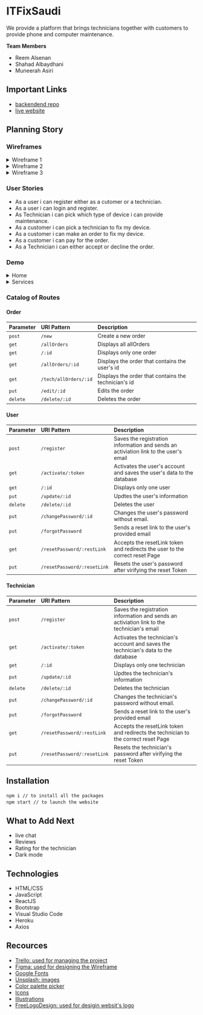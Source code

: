 
#  ITFixSaudi 

We provide a platform that brings technicians together with customers to provide phone and computer maintenance.

**Team Members**
* Reem Alsenan
* Shahad Albaydhani 
* Muneerah Asiri 

## Important Links
* [backendend repo](https://git.generalassemb.ly/reemalsenan/Project4-backend-SEI15)
* [live website](https://itfixsaudi.herokuapp.com/)

## Planning Story

### Wireframes
<details>
<summary>Wireframe 1</summary>

![ ](itfixsaudi/src/img/Wirefram1.png)

</details>
<details>
<summary>Wireframe 2</summary>

![ ](itfixsaudi/src/img/Wireframe2.png)

</details>
<details>
<summary>Wireframe 3</summary>

![ ](itfixsaudi/src/img/Wireframe3.png)

</details>

### User Stories 
* As a user i can register either as a cutomer or a technician.
* As a user i can login and register.
* As Technician i can pick which type of device i can provide maintenance. 
* As a customer i can pick a technician to fix my device.
* As a customer i can make an order to fix my device.
* As a customer i can pay for the order.
* As a Technician i can either accept or decline the order.

### Demo

<details>
<summary>Home</summary>

![ ](itfixsaudi/src/img/Home.png)

</details>
<details>
<summary>Services</summary>

![ ](itfixsaudi/src/img/service.png)

</details>

### Catalog of Routes

#### Order

| Parameter | URI Pattern     | Description                |
| :-------- | :------- | :------------------------- |
| `post` | `/new` |Create a new order |
| `get`    | `/allOrders`| Displays all allOrders
| `get` | `/:id`    | Displays only one order
| `get` | `/allOrders/:id` | Displays the order that contains the user's id
| `get` | `/tech/allOrders/:id` | Displays the order that contains the technician's id
| `put` | `/edit/:id` | Edits the order
|`delete` | `/delete/:id` | Deletes the order 

#### User

| Parameter | URI Pattern     | Description                |
| :-------- | :------- | :------------------------- |
| `post` | `/register` |Saves the registration information and sends an activiation link to the user's email |
| `get` | `/activate/:token` | Activates the user's account and saves the user's data to the database
| `get` | `/:id` | Displays only one user
| `put` | `/update/:id` | Updtes the user's information
| `delete` | `/delete/:id`| Deletes the user 
|`put`| `/changePassword/:id` | Changes the user's password without email.
|`put`| `/forgotPassword`| Sends a reset link to the user's provided email
|`get`| `/resetPassword/:restLink` | Accepts the resetLink token and redirects the user to the correct reset Page
|`put` | `/resetPassword/:resetLink`| Resets the user's password after virifying the reset Token

#### Technician


| Parameter | URI Pattern     | Description                |
| :-------- | :------- | :------------------------- |
| `post` | `/register` |Saves the registration information and sends an activiation link to the technician's email |
| `get` | `/activate/:token` | Activates the technician's account and saves the technician's data to the database
| `get` | `/:id` | Displays only one technician
| `put` | `/update/:id` | Updtes the technician's information
| `delete` | `/delete/:id`| Deletes the technician 
|`put`| `/changePassword/:id` | Changes the technician's password without email.
|`put`| `/forgotPassword`| Sends a reset link to the user's provided email
|`get`| `/resetPassword/:restLink` | Accepts the resetLink token and redirects the technician to the correct reset Page
|`put` | `/resetPassword/:resetLink`| Resets the technician's password after virifying the reset Token

## Installation
```html
npm i // to install all the packages
npm start // to launch the website
```
## What to Add Next
* live chat
* Reviews
* Rating for the technician
* Dark mode

## Technologies 
* HTML/CSS
* JavaScript
* ReactJS
* Bootstrap
* Visual Studio Code
* Heroku
* Axios

## Recources 
* [Trello: used for managing the project](https://trello.com/en)
* [Figma: used for designing the Wireframe ](https://www.figma.com/)
* [Google Fonts](https://fonts.google.com/)
* [Unsplash: images](https://unsplash.com/)
* [Color palette picker](https://coolors.co/)
* [Icons](https://fontawesome.com/)
* [Illustrations](https://undraw.co/search)
* [FreeLogoDesign: used for desigin websit's logo](https://www.freelogodesign.org/)